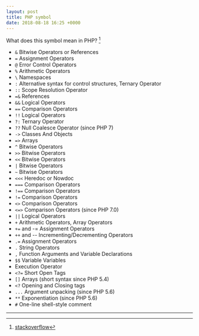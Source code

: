 ```yaml
---
layout: post
title: PHP symbol
date: 2018-08-18 16:25 +0000
---
```


What does this symbol mean in PHP? [^1]

[^1]: [stackoverflow](https://stackoverflow.com/questions/3737139/reference-what-does-this-symbol-mean-in-php)

* `&` Bitwise Operators or References
* `=` Assignment Operators
* `@` Error Control Operators
* `%` Arithmetic Operators
* `\` Namespaces
* `:` Alternative syntax for control structures, Ternary Operator
* `::` Scope Resolution Operator
* `=&` References
* `&&` Logical Operators
* `==` Comparison Operators
* `!!` Logical Operators
* `?:` Ternary Operator
* `??` Null Coalesce Operator (since PHP 7)
* `->` Classes And Objects
* `=>` Arrays
* `^` Bitwise Operators
* `>>` Bitwise Operators
* `<<` Bitwise Operators
* `|` Bitwise Operators
* `~` Bitwise Operators
* `<<<` Heredoc or Nowdoc
* `===` Comparison Operators
* `!==` Comparison Operators
* `!=` Comparison Operators
* `<>` Comparison Operators
* `<=>` Comparison Operators (since PHP 7.0)
* `||` Logical Operators
* `+` Arithmetic Operators, Array Operators
* `+=` and -= Assignment Operators
* `++` and -- Incrementing/Decrementing Operators
* `.=` Assignment Operators
* `.` String Operators
* `,` Function Arguments and Variable Declarations
* `$$` Variable Variables
*   Execution Operator
* `<?=` Short Open Tags
* `[]` Arrays (short syntax since PHP 5.4)
* `<?` Opening and Closing tags
* `...` Argument unpacking (since PHP 5.6)
* `**` Exponentiation (since PHP 5.6)
* `#` One-line shell-style comment


---
